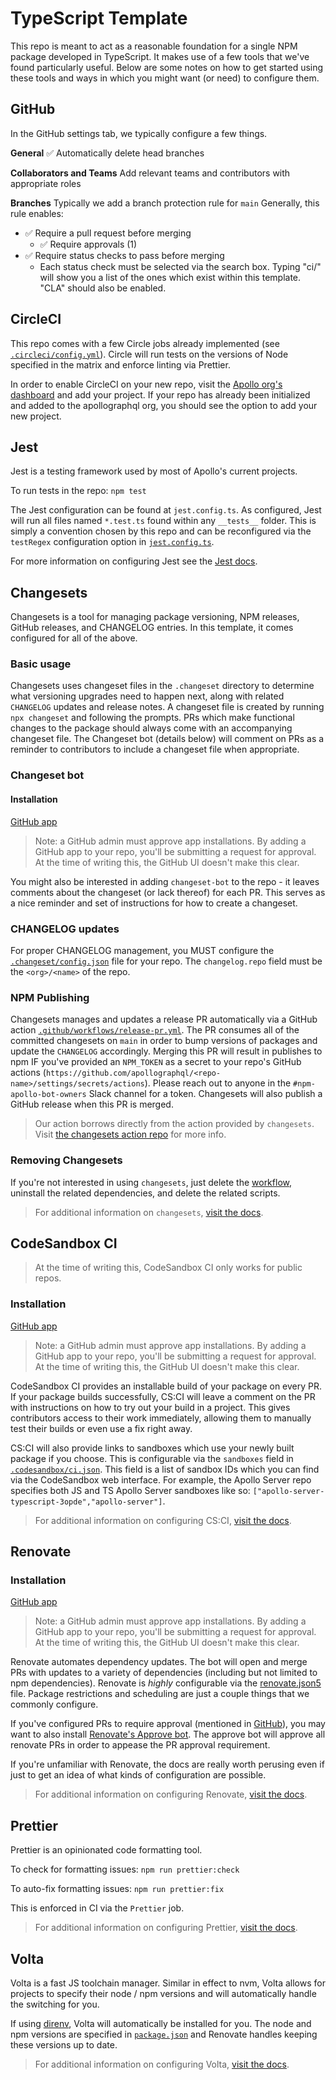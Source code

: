# TypeScript Template

This repo is meant to act as a reasonable foundation for a single NPM package developed in TypeScript. It makes use of a few tools that we've found particularly useful. Below are some notes on how to get started using these tools and ways in which you might want (or need) to configure them.

## GitHub

In the GitHub settings tab, we typically configure a few things.

**General**
✅ Automatically delete head branches

**Collaborators and Teams**
Add relevant teams and contributors with appropriate roles

**Branches**
Typically we add a branch protection rule for `main`
Generally, this rule enables:
* ✅ Require a pull request before merging
  * ✅ Require approvals (1)
* ✅ Require status checks to pass before merging
  * Each status check must be selected via the search box. Typing "ci/" will show you a list of the ones which exist within this template. "CLA" should also be enabled.

## CircleCI

This repo comes with a few Circle jobs already implemented (see [`.circleci/config.yml`](.circleci/config.yml)). Circle will run tests on the versions of Node specified in the matrix and enforce linting via Prettier.

In order to enable CircleCI on your new repo, visit the [Apollo org's dashboard](https://app.circleci.com/projects/project-dashboard/github/apollographql/) and add your project. If your repo has already been initialized and added to the apollographql org, you should see the option to add your new project.

## Jest

Jest is a testing framework used by most of Apollo's current projects.

To run tests in the repo:
`npm test`

The Jest configuration can be found at `jest.config.ts`. As configured, Jest will run all files named `*.test.ts` found within any `__tests__` folder. This is simply a convention chosen by this repo and can be reconfigured via the `testRegex` configuration option in [`jest.config.ts`](jest.config.ts).

For more information on configuring Jest see the [Jest docs](https://jestjs.io/docs/configuration).

## Changesets

Changesets is a tool for managing package versioning, NPM releases, GitHub releases, and CHANGELOG entries. In this template, it comes configured for all of the above.

### Basic usage

Changesets uses changeset files in the `.changeset` directory to determine what versioning upgrades need to happen next, along with related `CHANGELOG` updates and release notes. A changeset file is created by running `npx changeset` and following the prompts. PRs which make functional changes to the package should always come with an accompanying changeset file. The Changeset bot (details below) will comment on PRs as a reminder to contributors to include a changeset file when appropriate.

### Changeset bot

#### Installation

[GitHub app](https://github.com/apps/changeset-bot)
> Note: a GitHub admin must approve app installations. By adding a GitHub app to your repo, you'll be submitting a request for approval. At the time of writing this, the GitHub UI doesn't make this clear.

You might also be interested in adding `changeset-bot` to the repo - it leaves comments about the changeset (or lack thereof) for each PR. This serves as a nice reminder and set of instructions for how to create a changeset.
### CHANGELOG updates

For proper CHANGELOG management, you MUST configure the [`.changeset/config.json`](.changeset/config.json) file for your repo. The `changelog.repo` field must be the `<org>/<name>` of the repo.

### NPM Publishing

Changesets manages and updates a release PR automatically via a GitHub action [`.github/workflows/release-pr.yml`](.github/workflows/release-pr.yml). The PR consumes all of the committed changesets on `main` in order to bump versions of packages and update the `CHANGELOG` accordingly. Merging this PR will result in publishes to npm IF you've provided an `NPM_TOKEN` as a secret to your repo's GitHub actions (`https://github.com/apollographql/<repo-name>/settings/secrets/actions`). Please reach out to anyone in the `#npm-apollo-bot-owners` Slack channel for a token. Changesets will also publish a GitHub release when this PR is merged.

> Our action borrows directly from the action provided by `changesets`. Visit [the changesets action repo](https://github.com/changesets/action) for more info.

### Removing Changesets

If you're not interested in using `changesets`, just delete the [workflow](.github/workflows/release-pr.yml), uninstall the related dependencies, and delete the related scripts.

> For additional information on `changesets`, [visit the docs](https://github.com/changesets/changesets#documentation).

## CodeSandbox CI

> At the time of writing this, CodeSandbox CI only works for public repos.

### Installation

[GitHub app](https://github.com/apps/codesandbox)
> Note: a GitHub admin must approve app installations. By adding a GitHub app to your repo, you'll be submitting a request for approval. At the time of writing this, the GitHub UI doesn't make this clear.

CodeSandbox CI provides an installable build of your package on every PR. If your package builds successfully, CS:CI will leave a comment on the PR with instructions on how to try out your build in a project. This gives contributors access to their work immediately, allowing them to manually test their builds or even use a fix right away.

CS:CI will also provide links to sandboxes which use your newly built package if you choose. This is configurable via the `sandboxes` field in [`.codesandbox/ci.json`](.codesandbox/ci.json). This field is a list of sandbox IDs which you can find via the CodeSandbox web interface. For example, the Apollo Server repo specifies both JS and TS Apollo Server sandboxes like so: `["apollo-server-typescript-3opde","apollo-server"]`.

> For additional information on configuring CS:CI, [visit the docs](https://codesandbox.io/docs/ci).

## Renovate

### Installation

[GitHub app](https://github.com/apps/renovate)

> Note: a GitHub admin must approve app installations. By adding a GitHub app to your repo, you'll be submitting a request for approval. At the time of writing this, the GitHub UI doesn't make this clear.

Renovate automates dependency updates. The bot will open and merge PRs with updates to a variety of dependencies (including but not limited to npm dependencies). Renovate is _highly_ configurable via the [renovate.json5](renovate.json5) file. Package restrictions and scheduling are just a couple things that we commonly configure.

If you've configured PRs to require approval (mentioned in [GitHub](#github)), you may want to also install [Renovate's Approve bot](https://github.com/apps/renovate-approve). The approve bot will approve all renovate PRs in order to appease the PR approval requirement.

If you're unfamiliar with Renovate, the docs are really worth perusing even if just to get an idea of what kinds of configuration are possible.

> For additional information on configuring Renovate, [visit the docs](https://docs.renovatebot.com/).

## Prettier

Prettier is an opinionated code formatting tool. 

To check for formatting issues:
`npm run prettier:check`

To auto-fix formatting issues:
`npm run prettier:fix`

This is enforced in CI via the `Prettier` job.

> For additional information on configuring Prettier, [visit the docs](https://prettier.io/docs/en/options).

## Volta

Volta is a fast JS toolchain manager. Similar in effect to nvm, Volta allows for projects to specify their node / npm versions and will automatically handle the switching for you.

If using [direnv](https://direnv.net/), Volta will automatically be installed for you. The node and npm versions are specified in [`package.json`](package.json) and Renovate handles keeping these versions up to date.

> For additional information on configuring Volta, [visit the docs](https://docs.volta.sh/guide/).